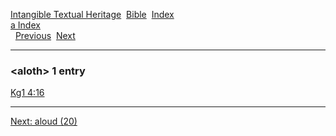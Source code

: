 [Intangible Textual Heritage](../../index)  [Bible](../index) 
[Index](index)   
[a Index](_a_)  
  [Previous](c00429)  [Next](c00431) 

------------------------------------------------------------------------

### &lt;aloth&gt; 1 entry

[Kg1 4:16](../kjv/kg1004.htm#016)  

------------------------------------------------------------------------

[Next: aloud (20)](c00431)
